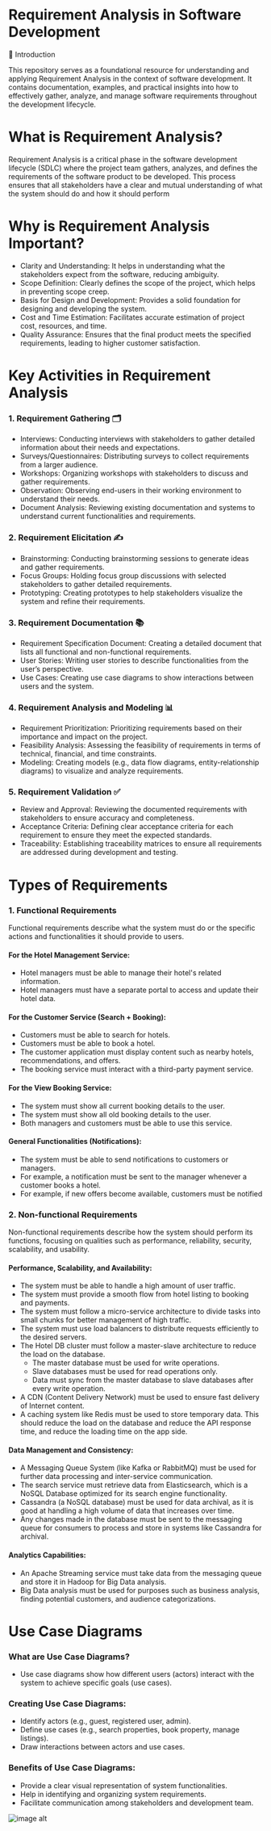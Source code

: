 # Requirement Analysis in Software Development

📘 Introduction

This repository serves as a foundational resource for understanding and applying Requirement Analysis in the context of software development. It contains documentation, examples, and practical insights into how to effectively gather, analyze, and manage software requirements throughout the development lifecycle.

# What is Requirement Analysis?

Requirement Analysis is a critical phase in the software development lifecycle (SDLC) where the project team gathers, analyzes, and defines the requirements of the software product to be developed. This process ensures that all stakeholders have a clear and mutual understanding of what the system should do and how it should perform

# Why is Requirement Analysis Important?

* Clarity and Understanding: It helps in understanding what the stakeholders expect from the software, reducing ambiguity.
* Scope Definition: Clearly defines the scope of the project, which helps in preventing scope creep.
* Basis for Design and Development: Provides a solid foundation for designing and developing the system.
* Cost and Time Estimation: Facilitates accurate estimation of project cost, resources, and time.
* Quality Assurance: Ensures that the final product meets the specified requirements, leading to higher customer satisfaction.

# Key Activities in Requirement Analysis

### 1. Requirement Gathering 🗂️
   - Interviews: Conducting interviews with stakeholders to gather detailed information about their needs and expectations.
   - Surveys/Questionnaires: Distributing surveys to collect requirements from a larger audience.
   - Workshops: Organizing workshops with stakeholders to discuss and gather requirements.
   - Observation: Observing end-users in their working environment to understand their needs.
   - Document Analysis: Reviewing existing documentation and systems to understand current functionalities and requirements.
### 2. Requirement Elicitation ✍️
   - Brainstorming: Conducting brainstorming sessions to generate ideas and gather requirements.
   - Focus Groups: Holding focus group discussions with selected stakeholders to gather detailed requirements.
   - Prototyping: Creating prototypes to help stakeholders visualize the system and refine their requirements.
### 3. Requirement Documentation 📚
   - Requirement Specification Document: Creating a detailed document that lists all functional and non-functional requirements.
   - User Stories: Writing user stories to describe functionalities from the user’s perspective.
   - Use Cases: Creating use case diagrams to show interactions between users and the system.
### 4. Requirement Analysis and Modeling 📊
   - Requirement Prioritization: Prioritizing requirements based on their importance and impact on the project.
   - Feasibility Analysis: Assessing the feasibility of requirements in terms of technical, financial, and time constraints.
   - Modeling: Creating models (e.g., data flow diagrams, entity-relationship diagrams) to visualize and analyze requirements.
### 5. Requirement Validation ✅
   - Review and Approval: Reviewing the documented requirements with stakeholders to ensure accuracy and completeness.
   - Acceptance Criteria: Defining clear acceptance criteria for each requirement to ensure they meet the expected standards.
   - Traceability: Establishing traceability matrices to ensure all requirements are addressed during development and testing.

# Types of Requirements

### 1. Functional Requirements

Functional requirements describe what the system must do or the specific actions and functionalities it should provide to users.

#### For the Hotel Management Service:
   - Hotel managers must be able to manage their hotel's related information.
   - Hotel managers must have a separate portal to access and update their hotel data.
#### For the Customer Service (Search + Booking):
   - Customers must be able to search for hotels.
   - Customers must be able to book a hotel.
   - The customer application must display content such as nearby hotels, recommendations, and offers.
   - The booking service must interact with a third-party payment service.
#### For the View Booking Service:
   - The system must show all current booking details to the user.
   - The system must show all old booking details to the user.
   - Both managers and customers must be able to use this service.
#### General Functionalities (Notifications):
   - The system must be able to send notifications to customers or managers.
   - For example, a notification must be sent to the manager whenever a customer books a hotel.
   - For example, if new offers become available, customers must be notified

### 2. Non-functional Requirements

Non-functional requirements describe how the system should perform its functions, focusing on qualities such as performance, reliability, security, scalability, and usability.

#### Performance, Scalability, and Availability:
   - The system must be able to handle a high amount of user traffic.
   - The system must provide a smooth flow from hotel listing to booking and payments.
   - The system must follow a micro-service architecture to divide tasks into small chunks for better management of high traffic.
   - The system must use load balancers to distribute requests efficiently to the desired servers.
   - The Hotel DB cluster must follow a master-slave architecture to reduce the load on the database.
     - The master database must be used for write operations.
     - Slave databases must be used for read operations only.
     - Data must sync from the master database to slave databases after every write operation.
   - A CDN (Content Delivery Network) must be used to ensure fast delivery of Internet content.
   - A caching system like Redis must be used to store temporary data. This should reduce the load on the database and reduce the API response time, and reduce the loading time on the app side.
#### Data Management and Consistency:
   - A Messaging Queue System (like Kafka or RabbitMQ) must be used for further data processing and inter-service communication.
   - The search service must retrieve data from Elasticsearch, which is a NoSQL Database optimized for its search engine functionality.
   - Cassandra (a NoSQL database) must be used for data archival, as it is good at handling a high volume of data that increases over time.
   - Any changes made in the database must be sent to the messaging queue for consumers to process and store in systems like Cassandra for archival.
#### Analytics Capabilities:
   - An Apache Streaming service must take data from the messaging queue and store it in Hadoop for Big Data analysis.
   - Big Data analysis must be used for purposes such as business analysis, finding potential customers, and audience categorizations.

# Use Case Diagrams

### What are Use Case Diagrams?
* Use case diagrams show how different users (actors) interact with the system to achieve specific goals (use cases).
### Creating Use Case Diagrams:
* Identify actors (e.g., guest, registered user, admin).
* Define use cases (e.g., search properties, book property, manage listings).
* Draw interactions between actors and use cases.
### Benefits of Use Case Diagrams:
* Provide a clear visual representation of system functionalities.
* Help in identifying and organizing system requirements.
* Facilitate communication among stakeholders and development team.

![image alt](https://github.com/OnlineElite/requirement-analysis/blob/main/alx-booking-uc.png?raw=true)

